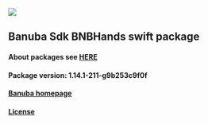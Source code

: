 [![](https://www.banuba.com/hubfs/Banuba_November2018/Images/Banuba%20SDK.png)](https://docs.banuba.com/face-ar-sdk-v1/ios/ios_overview)

## Banuba Sdk BNBHands swift package

#### About packages see [HERE](https://docs.banuba.com/face-ar-sdk-v1/ios/ios_packages)

#### Package version: **1.14.1-211-g9b253c9f0f**

#### **[Banuba homepage](https://banuba.com)**

#### **[License](https://www.banuba.com/terms)**
